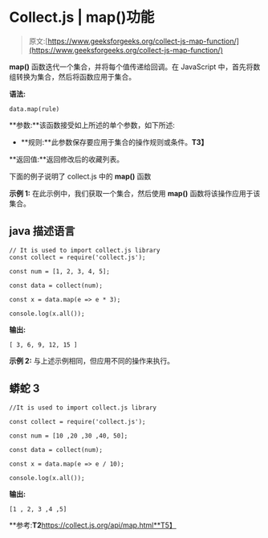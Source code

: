 # Collect.js | map()功能

> 原文:[https://www.geeksforgeeks.org/collect-js-map-function/](https://www.geeksforgeeks.org/collect-js-map-function/)

**map()** 函数迭代一个集合，并将每个值传递给回调。在 JavaScript 中，首先将数组转换为集合，然后将函数应用于集合。

**语法:**

```
data.map(rule)

```

**参数:**该函数接受如上所述的单个参数，如下所述:

*   **规则:**此参数保存要应用于集合的操作规则或条件。**T3】**

**返回值:**返回修改后的收藏列表。

下面的例子说明了 collect.js 中的 **map()** 函数

**示例 1:** 在此示例中，我们获取一个集合，然后使用 **map()** 函数将该操作应用于该集合。

## java 描述语言

```
// It is used to import collect.js library
const collect = require('collect.js');

const num = [1, 2, 3, 4, 5];

const data = collect(num);

const x = data.map(e => e * 3);

console.log(x.all());
```

**输出:**

```
[ 3, 6, 9, 12, 15 ]

```

**示例 2:** 与上述示例相同，但应用不同的操作来执行。

## 蟒蛇 3

```
//It is used to import collect.js library

const collect = require('collect.js');

const num = [10 ,20 ,30 ,40, 50];

const data = collect(num);

const x = data.map(e => e / 10);

console.log(x.all());
```

**输出:**

```
[1 , 2, 3 ,4 ,5]

```

**参考:**T2**https://collect.js.org/api/map.html**T5】